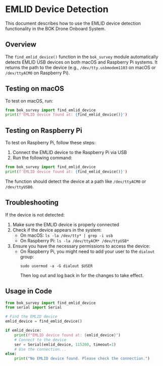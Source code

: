 # EMLID Device Detection

This document describes how to use the EMLID device detection functionality in the BOK Drone Onboard System.

## Overview

The `find_emlid_device()` function in the `bok_survey` module automatically detects EMLID USB devices on both macOS and Raspberry Pi systems. It returns the path to the device (e.g., `/dev/tty.usbmodem1103` on macOS or `/dev/ttyACM0` on Raspberry Pi).

## Testing on macOS

To test on macOS, run:

```python
from bok_survey import find_emlid_device
print(f'EMLID device found at: {find_emlid_device()}')
```

## Testing on Raspberry Pi

To test on Raspberry Pi, follow these steps:

1. Connect the EMLID device to the Raspberry Pi via USB
2. Run the following command:

```python
from bok_survey import find_emlid_device
print(f'EMLID device found at: {find_emlid_device()}')
```

The function should detect the device at a path like `/dev/ttyACM0` or `/dev/ttyUSB0`.

## Troubleshooting

If the device is not detected:

1. Make sure the EMLID device is properly connected
2. Check if the device appears in the system:
   - On macOS: `ls -la /dev/tty* | grep -i usb`
   - On Raspberry Pi: `ls -la /dev/ttyACM* /dev/ttyUSB*`
3. Ensure you have the necessary permissions to access the device:
   - On Raspberry Pi, you might need to add your user to the `dialout` group:
     ```
     sudo usermod -a -G dialout $USER
     ```
     Then log out and log back in for the changes to take effect.

## Usage in Code

```python
from bok_survey import find_emlid_device
from serial import Serial

# Find the EMLID device
emlid_device = find_emlid_device()

if emlid_device:
    print(f"EMLID device found at: {emlid_device}")
    # Connect to the device
    ser = Serial(emlid_device, 115200, timeout=1)
    # Use the connection...
else:
    print("No EMLID device found. Please check the connection.")
```